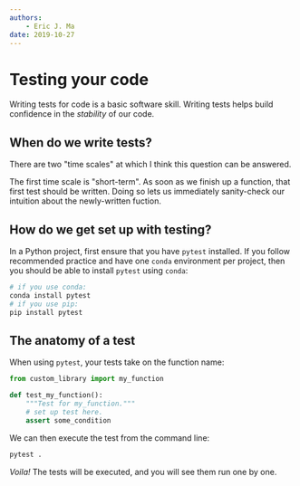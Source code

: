 ```yaml
---
authors:
    - Eric J. Ma
date: 2019-10-27
---
```


# Testing your code

Writing tests for code is a basic software skill.
Writing tests helps build confidence in the _stability_ of our code.

## When do we write tests?

There are two "time scales" at which I think this question can be answered.

The first time scale is "short-term".
As soon as we finish up a function, that first test should be written.
Doing so lets us immediately sanity-check our intuition
about the newly-written fuction.

## How do we get set up with testing?

In a Python project, first ensure that you have `pytest` installed.
If you follow recommended practice
and have one `conda` environment per project,
then you should be able to install `pytest` using `conda`:

```bash
# if you use conda:
conda install pytest
# if you use pip:
pip install pytest
```

## The anatomy of a test

When using `pytest`, your tests take on the function name:

```python
from custom_library import my_function

def test_my_function():
    """Test for my_function."""
    # set up test here.
    assert some_condition
```

We can then execute the test from the command line:

```bash
pytest .
```

_Voila!_ The tests will be executed, and you will see them run one by one.

##
